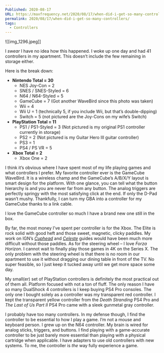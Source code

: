 ```yaml
---
Published: 2020-08-17
URL: https://maxfrequency.net/2020/08/17/when-did-i-get-so-many-controllers/
permalink: 2020/08/17/when-did-i-get-so-many-controllers/
tags:
  - Controllers
---
```

![[img_1296.jpeg]]

I *swear* I have no idea how this happened. I woke up one day and had 41 controllers in my apartment. This doesn’t include the few remaining in storage either.

Here is the break down:

- **Nintendo Total = 30**
	- NES Joy-Con = 2
	- SNES / SNES-Styled = 6
	- N64 / N64-Styled = 5
	- GameCube = 7 (Got another WaveBird since this photo was taken)
	- Wii = 4
	- Wii U = 1 (technically 5, if you include Wii, but that’s double-dipping)
	- Switch = 5 (not pictured are the Joy-Cons on my wife’s Switch)
- **PlayStation Total = 11**
	- PS1 / PS1-Styled = 3 (Not pictured is my original PS1 controller currently in storage)
	- PS2 = 2 (Not pictured is my Guitar Hero III guitar controller)
	- PS3 = 1
	- PS4 / PS VR = 5
- **Xbox Total = 2**
	- Xbox One = 2

I think it’s obvious where I have spent most of my life playing games and what controllers I prefer. My favorite controller ever is the GameCube WaveBird. It is a wireless champ and the GameCube’s A/B/X/Y layout is smart design for the platform. With one glance, you can tell what the button hierarchy is and you are never far from any button. The analog triggers are perfectly springy with the most satisfying click at the end. If only the D-Pad wasn’t mushy. Thankfully, I can turn my GBA into a controller for my GameCube thanks to a link cable.

I love the GameCube controller so much I have a brand new one still in the box.

By far, the most money I’ve spent per controller is for the Xbox. The Elite is rock solid with good heft and those sweet, magnetic, clicky paddles. My work on IGN’s *[Cuphead](https://www.ign.com/wikis/cuphead/)* and *[Celeste](https://www.ign.com/wikis/celeste/)* guides would have been much more difficult without those paddles. As for the steering wheel – I love *Forza Horizon*. I cannot wait to finally play those games in 4K on the Series X. The only problem with the steering wheel is that there is no room in our apartment to use it without dragging our dining table in front of the TV. No super feasible, so I just keep it tucked away until we get more space some day.

My small(er) set of PlayStation controllers is definitely the most practical out of them all. Platform focused with not a ton of fluff. The only reason I have so many DualShock 4 controllers is I keep buying PS4 Pro consoles. The only one I bought solely as a controller was my transparent red controller. I kept the transparent yellow controller from the *Death Stranding* PS4 Pro and *The Last of Us Part II* PS4 Pro came with a sleek gunmetal gray controller.

I probably have too many controllers. In my defense though, I find the controller to be essential to how I play a game. I’m not a mouse and keyboard person. I grew up on the N64 controller. My brain is wired for analog sticks, triggers, and buttons. I find playing with a game-accurate controller to be just barely more essential than playing with a physical cartridge when applicable. I have adapters to use old controllers with new systems. To me, the controller is *the* way fully experience a game.
